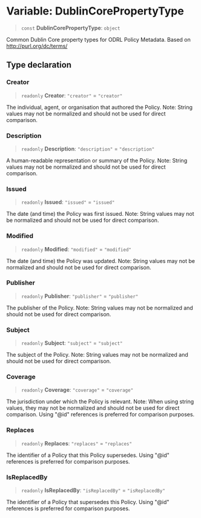 # Variable: DublinCorePropertyType

> `const` **DublinCorePropertyType**: `object`

Common Dublin Core property types for ODRL Policy Metadata.
Based on http://purl.org/dc/terms/

## Type declaration

### Creator

> `readonly` **Creator**: `"creator"` = `"creator"`

The individual, agent, or organisation that authored the Policy.
Note: String values may not be normalized and should not be used for direct comparison.

### Description

> `readonly` **Description**: `"description"` = `"description"`

A human-readable representation or summary of the Policy.
Note: String values may not be normalized and should not be used for direct comparison.

### Issued

> `readonly` **Issued**: `"issued"` = `"issued"`

The date (and time) the Policy was first issued.
Note: String values may not be normalized and should not be used for direct comparison.

### Modified

> `readonly` **Modified**: `"modified"` = `"modified"`

The date (and time) the Policy was updated.
Note: String values may not be normalized and should not be used for direct comparison.

### Publisher

> `readonly` **Publisher**: `"publisher"` = `"publisher"`

The publisher of the Policy.
Note: String values may not be normalized and should not be used for direct comparison.

### Subject

> `readonly` **Subject**: `"subject"` = `"subject"`

The subject of the Policy.
Note: String values may not be normalized and should not be used for direct comparison.

### Coverage

> `readonly` **Coverage**: `"coverage"` = `"coverage"`

The jurisdiction under which the Policy is relevant.
Note: When using string values, they may not be normalized and should not be used for direct comparison.
Using "@id" references is preferred for comparison purposes.

### Replaces

> `readonly` **Replaces**: `"replaces"` = `"replaces"`

The identifier of a Policy that this Policy supersedes.
Using "@id" references is preferred for comparison purposes.

### IsReplacedBy

> `readonly` **IsReplacedBy**: `"isReplacedBy"` = `"isReplacedBy"`

The identifier of a Policy that supersedes this Policy.
Using "@id" references is preferred for comparison purposes.
